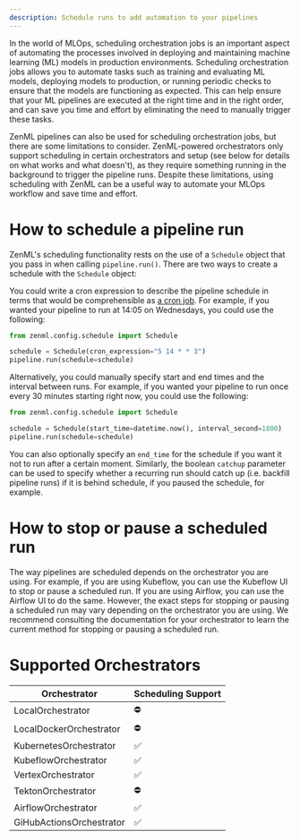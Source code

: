 ```yaml
---
description: Schedule runs to add automation to your pipelines
---
```


In the world of MLOps, scheduling orchestration jobs is an important aspect of automating the processes involved in deploying and maintaining machine learning (ML) models in production environments. Scheduling orchestration jobs allows you to automate tasks such as training and evaluating ML models, deploying models to production, or running periodic checks to ensure that the models are functioning as expected. This can help ensure that your ML pipelines are executed at the right time and in the right order, and can save you time and effort by eliminating the need to manually trigger these tasks.

ZenML pipelines can also be used for scheduling orchestration jobs, but there are some limitations to consider. ZenML-powered orchestrators only support scheduling in certain orchestrators and setup (see below for details on what works and what doesn't), as they require something running in the background to trigger the pipeline runs. Despite these limitations, using scheduling with ZenML can be a useful way to automate your MLOps workflow and save time and effort.

# How to schedule a pipeline run

ZenML's scheduling functionality rests on the use of a `Schedule` object that
you pass in when calling `pipeline.run()`. There are two ways to create a
schedule with the `Schedule` object:

You could write a cron expression to describe the pipeline schedule in terms
that would be comprehensible as [a cron job](https://en.wikipedia.org/wiki/Cron). For example, if you wanted your pipeline to run at 14:05 on Wednesdays, you could use the following:

```python
from zenml.config.schedule import Schedule

schedule = Schedule(cron_expression="5 14 * * 3")
pipeline.run(schedule=schedule)
```

Alternatively, you could manually specify start and end times and the interval between runs. For example, if you wanted your pipeline to run once every 30 minutes starting right now, you could use the following:

```python
from zenml.config.schedule import Schedule

schedule = Schedule(start_time=datetime.now(), interval_second=1800)
pipeline.run(schedule=schedule)
```

You can also optionally specify an `end_time` for the schedule if you want it not
to run after a certain moment. Similarly, the boolean `catchup` parameter can be
used to specify whether a recurring run should catch up (i.e. backfill pipeline
runs) if it is behind schedule, if you paused the schedule, for example.

# How to stop or pause a scheduled run

The way pipelines are scheduled depends on the orchestrator you are using. For example, if you are using Kubeflow, you can use the Kubeflow UI to stop or pause a scheduled run. If you are using Airflow, you can use the Airflow UI to do the same. However, the exact steps for stopping or pausing a scheduled run may vary depending on the orchestrator you are using. We recommend consulting the documentation for your orchestrator to learn the current method for stopping or pausing a scheduled run.

# Supported Orchestrators

| Orchestrator | Scheduling Support |
| ------------ | ------------------ |
| LocalOrchestrator | ⛔️ |
| LocalDockerOrchestrator | ⛔️ |
| KubernetesOrchestrator | ✅ |
| KubeflowOrchestrator | ✅ |
| VertexOrchestrator | ✅ |
| TektonOrchestrator | ⛔️ |
| AirflowOrchestrator | ✅ |
| GiHubActionsOrchestrator | ✅ |
